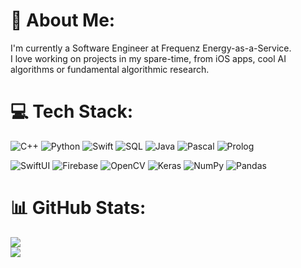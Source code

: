 # 💫 About Me:
I'm currently a Software Engineer at Frequenz Energy-as-a-Service.<br>
I love working on projects in my spare-time, from iOS apps, cool AI algorithms or fundamental algorithmic research.


# 💻 Tech Stack:
![C++](https://img.shields.io/badge/c++-%2300599C.svg?style=for-the-badge&logo=c%2B%2B&logoColor=white)
![Python](https://img.shields.io/badge/python-3670A0?style=for-the-badge&logo=python&logoColor=ffdd54)
![Swift](https://img.shields.io/badge/swift-F54A2A?style=for-the-badge&logo=swift&logoColor=white)
![SQL](https://img.shields.io/badge/sql-4479A1.svg?style=for-the-badge&logoColor=white)
![Java](https://img.shields.io/badge/java-%23ED8B00.svg?style=for-the-badge&logo=openjdk&logoColor=white)
![Pascal](https://img.shields.io/badge/pascal-4479A1.svg?style=for-the-badge&logoColor=white)
![Prolog](https://img.shields.io/badge/prolog-4479A1.svg?style=for-the-badge&logoColor=white)

![SwiftUI](https://img.shields.io/badge/swiftui-F54A2A?style=for-the-badge&logo=swift&logoColor=white)
![Firebase](https://img.shields.io/badge/firebase-%23039BE5.svg?style=for-the-badge&logo=firebase)
![OpenCV](https://img.shields.io/badge/opencv-%23white.svg?style=for-the-badge&logo=opencv&logoColor=white)
![Keras](https://img.shields.io/badge/Keras-%23D00000.svg?style=for-the-badge&logo=Keras&logoColor=white)
![NumPy](https://img.shields.io/badge/numpy-%23013243.svg?style=for-the-badge&logo=numpy&logoColor=white)
![Pandas](https://img.shields.io/badge/pandas-%23150458.svg?style=for-the-badge&logo=pandas&logoColor=white)

# 📊 GitHub Stats:
![](https://github-readme-stats.vercel.app/api?username=0o111&theme=shadow_blue&hide_border=false&include_all_commits=true&count_private=true)<br/>
![](https://github-readme-streak-stats.herokuapp.com/?user=0o111&theme=shadow_blue&hide_border=false)<br/>

